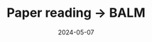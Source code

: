 ---
layout: post
title: Paper reading -> BALM
date: 2024-05-07
description: A quite concrete explanation for the paper.
tags: paper-reading, slam
redirect: /assets/pdf/seminar_balm.pdf
---